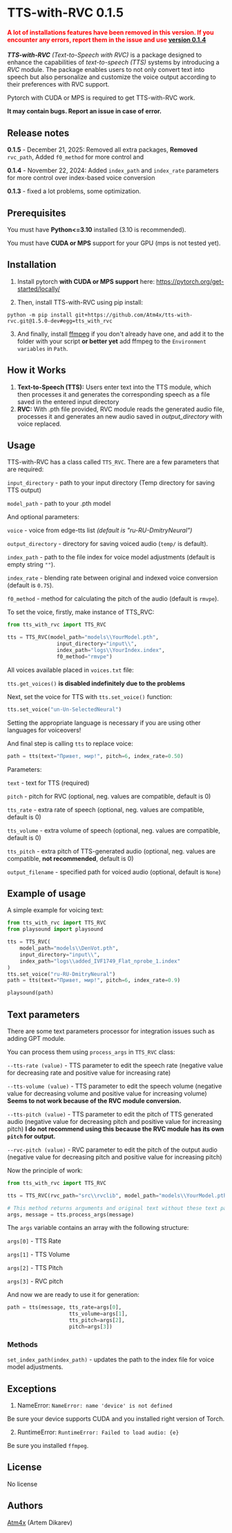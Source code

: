 # **TTS-with-RVC** 0.1.5

#### <span style="color:red">A lot of installations features have been removed in this version. If you encounter any errors, report them in the issue and use [version 0.1.4](https://github.com/Atm4x/tts-with-rvc)</span>

***TTS-with-RVC** (Text-to-Speech with RVC)* is a package designed to enhance the capabilities of *text-to-speech (TTS)* systems by introducing a *RVC* module. The package enables users to not only convert text into speech but also personalize and customize the voice output according to their preferences with RVC support.

Pytorch with CUDA or MPS is required to get TTS-with-RVC work.

**It may contain bugs. Report an issue in case of error.**

## Release notes

**0.1.5** - December 21, 2025: Removed all extra packages, **Removed** `rvc_path`, Added `f0_method` for more control and 

**0.1.4** - November 22, 2024: Added `index_path` and `index_rate` parameters for more control over index-based voice conversion

**0.1.3** - fixed a lot problems, some optimization. 

## Prerequisites

You must have **Python<=3.10** installed (3.10 is recommended).

You must have **CUDA or MPS** support for your GPU (mps is not tested yet).

## **Installation**
1) Install pytorch **with CUDA or MPS support** here: https://pytorch.org/get-started/locally/

2) Then, install TTS-with-RVC using pip install:
```
python -m pip install git+https://github.com/Atm4x/tts-with-rvc.git@1.5.0-dev#egg=tts_with_rvc
```
3) And finally, install [ffmpeg](https://ffmpeg.org/download.html) if you don't already have one, and add it to the folder with your script **or better yet** add ffmpeg to the `Environment variables` in `Path`. 

## How it Works
1. **Text-to-Speech (TTS):** Users enter text into the TTS module, which then processes it and generates the corresponding speech as a file saved in the entered input directory
2. **RVC:** With .pth file provided, RVC module reads the generated audio file, processes it and generates an new audio saved in *output_directory* with voice replaced.

## Usage

TTS-with-RVC has a class called `TTS_RVC`. There are a few parameters that are required:

`input_directory` - path to your input directory (Temp directory for saving TTS output)

`model_path` - path to your .pth model

And optional parameters:

`voice` - voice from edge-tts list *(default is "ru-RU-DmitryNeural")*

`output_directory` - directory for saving voiced audio (`temp/` is default).

`index_path` - path to the file index for voice model adjustments (default is empty string `""`).

`index_rate` - blending rate between original and indexed voice conversion (default is `0.75`).

`f0_method` - method for calculating the pitch of the audio (default is `rmvpe`).



To set the voice, firstly, make instance of TTS_RVC:

```python
from tts_with_rvc import TTS_RVC

tts = TTS_RVC(model_path="models\\YourModel.pth", 
                input_directory="input\\", 
                index_path="logs\\YourIndex.index",
                f0_method="rmvpe")
```


All voices available placed in `voices.txt` file:

`tts.get_voices()` **is disabled indefinitely due to the problems**

Next, set the voice for TTS with `tts.set_voice()` function:

```python
tts.set_voice("un-Un-SelectedNeural")
```

Setting the appropriate language is necessary if you are using other languages for voiceovers!

And final step is calling `tts` to replace voice:

```python 
path = tts(text="Привет, мир!", pitch=6, index_rate=0.50)
```

Parameters:

`text` - text for TTS (required)

`pitch` - pitch for RVC (optional, neg. values are compatible, default is 0)

`tts_rate` - extra rate of speech (optional, neg. values are compatible, default is 0)

`tts_volume` - extra volume of speech (optional, neg. values are compatible, default is 0)

`tts_pitch` - extra pitch of TTS-generated audio (optional, neg. values are compatible, <b>not recommended</b>, default is 0)

`output_filename` - specified path for voiced audio (optional, default is `None`)

## Example of usage
A simple example for voicing text:

```python
from tts_with_rvc import TTS_RVC
from playsound import playsound

tts = TTS_RVC(
    model_path="models\\DenVot.pth", 
    input_directory="input\\",
    index_path="logs\\added_IVF1749_Flat_nprobe_1.index"
)
tts.set_voice("ru-RU-DmitryNeural")
path = tts(text="Привет, мир!", pitch=6, index_rate=0.9)

playsound(path)
```
## Text parameters

There are some text parameters processor for integration issues such as adding GPT module.

You can process them using `process_args` in `TTS_RVC` class:

`--tts-rate (value)` - TTS parameter to edit the speech rate (negative value for decreasing rate and positive value for increasing rate)

`--tts-volume (value)` - TTS parameter to edit the speech volume (negative value for decreasing volume and positive value for increasing volume) <b>Seems to not work because of the RVC module conversion.</b>

`--tts-pitch (value)` - TTS parameter to edit the pitch of TTS generated audio (negative value for decreasing pitch and positive value for increasing pitch) <b>I do not recommend using this because the RVC module has its own `pitch` for output.</b>

`--rvc-pitch (value)` - RVC parameter to edit the pitch of the output audio (negative value for decreasing pitch and positive value for increasing pitch)

Now the principle of work:

```python
from tts_with_rvc import TTS_RVC

tts = TTS_RVC(rvc_path="src\\rvclib", model_path="models\\YourModel.pth", input_directory="input\\")

# This method returns arguments and original text without these text parameters
args, message = tts.process_args(message)
```

The `args` variable contains an array with the following structure:

`args[0]` - TTS Rate

`args[1]` - TTS Volume

`args[2]` - TTS Pitch

`args[3]` - RVC pitch

And now we are ready to use it for generation:
```python
path = tts(message, tts_rate=args[0], 
                    tts_volume=args[1], 
                    tts_pitch=args[2],
                    pitch=args[3])
```

### Methods

`set_index_path(index_path)` - updates the path to the index file for voice model adjustments. 


## Exceptions
1) NameError:
```NameError: name 'device' is not defined```

Be sure your device supports CUDA and you installed right version of Torch.

2) RuntimeError:
```RuntimeError: Failed to load audio: {e}```

Be sure you installed `ffmpeg`.

## License
No license

## Authors
[Atm4x](https://github.com/Atm4x) (Artem Dikarev)



